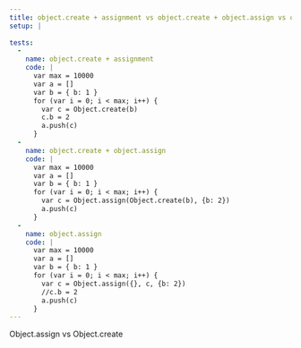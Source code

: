 ```yaml
---
title: object.create + assignment vs object.create + object.assign vs object.assign
setup: |
  
tests:
  -
    name: object.create + assignment
    code: |
      var max = 10000
      var a = []
      var b = { b: 1 }
      for (var i = 0; i < max; i++) {
        var c = Object.create(b)
        c.b = 2 
        a.push(c)
      }
  -
    name: object.create + object.assign
    code: |
      var max = 10000
      var a = []
      var b = { b: 1 }
      for (var i = 0; i < max; i++) {
        var c = Object.assign(Object.create(b), {b: 2})
        a.push(c)
      }
  -
    name: object.assign
    code: |
      var max = 10000
      var a = []
      var b = { b: 1 }
      for (var i = 0; i < max; i++) {
        var c = Object.assign({}, c, {b: 2})
        //c.b = 2 
        a.push(c)
      }
---
```

Object.assign vs Object.create
